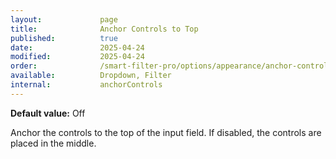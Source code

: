```yaml
---
layout:             page
title:              Anchor Controls to Top
published:          true
date:               2025-04-24
modified:           2025-04-24
order:              /smart-filter-pro/options/appearance/anchor-controls-to-top
available:          Dropdown, Filter
internal:           anchorControls
---
```

 
**Default value:** Off

Anchor the controls to the top of the input field. If disabled, the controls are placed in the middle.
